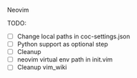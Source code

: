Neovim

TODO:
- [ ] Change local paths in coc-settings.json
- [ ] Python support as optional step
- [ ] Cleanup
- [ ] neovim virtual env path in init.vim
- [ ] Cleanup vim_wiki

